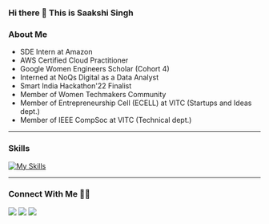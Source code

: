 ### Hi there 👋 This is Saakshi Singh

### About Me

- SDE Intern at Amazon
- AWS Certified Cloud Practitioner
- Google Women Engineers Scholar (Cohort 4)
- Interned at NoQs Digital as a Data Analyst
- Smart India Hackathon'22 Finalist
- Member of Women Techmakers Community
- Member of Entrepreneurship Cell (ECELL) at VITC (Startups and Ideas dept.)
- Member of IEEE CompSoc at VITC (Technical dept.)



---
### Skills
[![My Skills](https://skillicons.dev/icons?i=aws,dynamodb,mysql,react,py,r,java,maven,c,cpp,html,css,js,bootstrap,tailwind,opencv,latex,matlab,figma,blender,git,github,gitlab,kali,vscode&perline=12)](https://skillicons.dev)

---
### Connect With Me 🤝🏻

<p >
<a href="https://linkedin.com/in/saakshi-singh"><img src="https://img.shields.io/badge/-saakshisingh-0077B5?style=flat&logo=Linkedin&logoColor=white"/></a>
<a href="mailto:saakshi243@gmail.com"><img src="https://img.shields.io/badge/-saakshi243@gmail.com-D14836?style=flat&logo=Gmail&logoColor=white"/></a>
<a href="https://instagram.com/saakshi_singh03"><img src="https://img.shields.io/badge/-@saakshi_singh03-E633FF?style=flat&logo=Instagram&logoColor=white"/></a>
</p>
